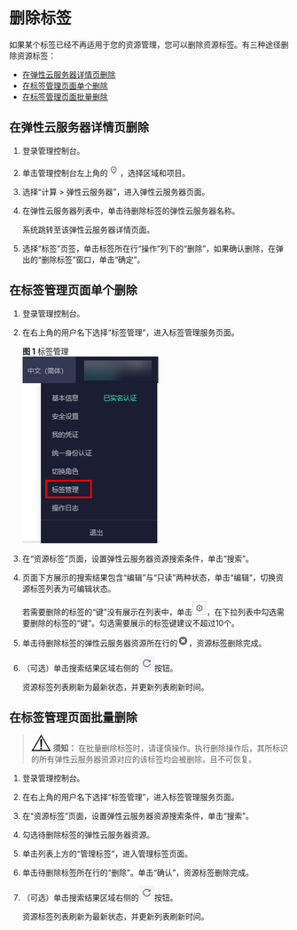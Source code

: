 # 删除标签<a name="ZH-CN_TOPIC_0183019671"></a>

如果某个标签已经不再适用于您的资源管理，您可以删除资源标签。有三种途径删除资源标签：

-   [在弹性云服务器详情页删除](#section8763326153815)
-   [在标签管理页面单个删除](#section167319315388)
-   [在标签管理页面批量删除](#section13142241209)

## 在弹性云服务器详情页删除<a name="section8763326153815"></a>

1.  登录管理控制台。
2.  单击管理控制台左上角的![](figures/icon-region.png)，选择区域和项目。
3.  选择“计算 \> 弹性云服务器”，进入弹性云服务器页面。
4.  在弹性云服务器列表中，单击待删除标签的弹性云服务器名称。

    系统跳转至该弹性云服务器详情页面。

5.  选择“标签”页签，单击标签所在行“操作”列下的“删除”，如果确认删除，在弹出的“删除标签”窗口，单击“确定”。

## 在标签管理页面单个删除<a name="section167319315388"></a>

1.  登录管理控制台。
2.  在右上角的用户名下选择“标签管理”，进入标签管理服务页面。

    **图 1**  标签管理<a name="fig82631233122510"></a>  
    ![](figures/标签管理.png "标签管理")

3.  在“资源标签”页面，设置弹性云服务器资源搜索条件，单击“搜索”。
4.  页面下方展示的搜索结果包含“编辑”与“只读”两种状态，单击“编辑”，切换资源标签列表为可编辑状态。

    若需要删除的标签的“键”没有展示在列表中，单击![](figures/设置按钮.png)，在下拉列表中勾选需要删除的标签的“键”。勾选需要展示的标签键建议不超过10个。

5.  单击待删除标签的弹性云服务器资源所在行的![](figures/标签删除按钮_圆圈叉.png)，资源标签删除完成。
6.  （可选）单击搜索结果区域右侧的![](figures/刷新.png)按钮。

    资源标签列表刷新为最新状态，并更新列表刷新时间。


## 在标签管理页面批量删除<a name="section13142241209"></a>

>![](public_sys-resources/icon-notice.gif) **须知：** 
>在批量删除标签时，请谨慎操作。执行删除操作后，其所标识的所有弹性云服务器资源对应的该标签均会被删除，且不可恢复。

1.  登录管理控制台。
2.  在右上角的用户名下选择“标签管理”，进入标签管理服务页面。
3.  在“资源标签”页面，设置弹性云服务器资源搜索条件，单击“搜索”。
4.  勾选待删除标签的弹性云服务器资源。
5.  单击列表上方的“管理标签”，进入管理标签页面。
6.  单击待删除标签所在行的“删除”。单击“确认”，资源标签删除完成。
7.  （可选）单击搜索结果区域右侧的![](figures/刷新.png)按钮。

    资源标签列表刷新为最新状态，并更新列表刷新时间。


